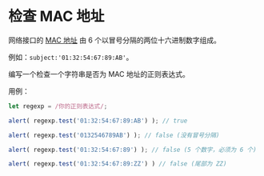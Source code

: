 # 检查 MAC 地址

网络接口的 [MAC 地址](https://en.wikipedia.org/wiki/MAC_address) 由 6 个以冒号分隔的两位十六进制数字组成。

例如：`subject:'01:32:54:67:89:AB'`。

编写一个检查一个字符串是否为 MAC 地址的正则表达式。

用例：
```js
let regexp = /你的正则表达式/;

alert( regexp.test('01:32:54:67:89:AB') ); // true

alert( regexp.test('0132546789AB') ); // false (没有冒号分隔)

alert( regexp.test('01:32:54:67:89') ); // false (5 个数字，必须为 6 个)

alert( regexp.test('01:32:54:67:89:ZZ') ) // false (尾部为 ZZ)
```
